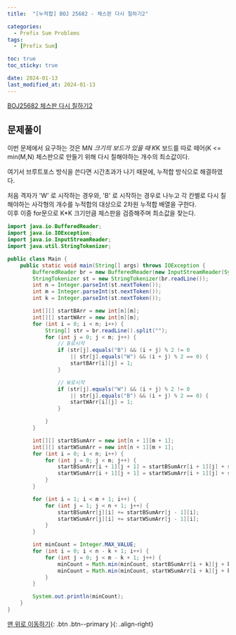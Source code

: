 ```yaml
---
title:  "[누적합] BOJ 25682 - 체스판 다시 칠하기2" 

categories:
  - Prefix Sum Problems
tags:
  - [Prefix Sum]

toc: true
toc_sticky: true

date: 2024-01-13
last_modified_at: 2024-01-13
---
```


[BOJ25682 체스판 다시 칠하기2](https://www.acmicpc.net/problem/25682)



## 문제풀이

이번 문제에서 요구하는 것은 M*N 크기의 보드가 있을 때 K*K 보드를 따로 떼어(K <= min(M,N) 체스판으로 만들기 위해 다시 칠해야하는 개수의 최소값이다.

여기서 브루트포스 방식을 쓴다면 시간초과가 나기 때문에, 누적합 방식으로 해결하였다.  

처음 격자가 'W' 로 시작하는 경우와, 'B' 로 시작하는 경우로 나누고 각 칸별로 다시 칠해야하는 사각형의 개수를 누적합의 대상으로 2차원 누적합 배열을 구한다.  
이후 이중 for문으로 K*K 크기만큼 체스판을 검증해주며 최소값을 찾는다.


```java
import java.io.BufferedReader;
import java.io.IOException;
import java.io.InputStreamReader;
import java.util.StringTokenizer;

public class Main {
    public static void main(String[] args) throws IOException {
        BufferedReader br = new BufferedReader(new InputStreamReader(System.in));
        StringTokenizer st = new StringTokenizer(br.readLine());
        int n = Integer.parseInt(st.nextToken());
        int m = Integer.parseInt(st.nextToken());
        int k = Integer.parseInt(st.nextToken());

        int[][] startBArr = new int[n][m];
        int[][] startWArr = new int[n][m];
        for (int i = 0; i < n; i++) {
            String[] str = br.readLine().split("");
            for (int j = 0; j < m; j++) {
                // B로시작
                if (str[j].equals("B") && (i + j) % 2 != 0
                    || str[j].equals("W") && (i + j) % 2 == 0) {
                    startBArr[i][j] = 1;
                }

                // W로시작
                if (str[j].equals("W") && (i + j) % 2 != 0
                    || str[j].equals("B") && (i + j) % 2 == 0) {
                    startWArr[i][j] = 1;
                }

            }
        }

        int[][] startBSumArr = new int[n + 1][m + 1];
        int[][] startWSumArr = new int[n + 1][m + 1];
        for (int i = 0; i < n; i++) {
            for (int j = 0; j < m; j++) {
                startBSumArr[i + 1][j + 1] = startBSumArr[i + 1][j] + startBArr[i][j];
                startWSumArr[i + 1][j + 1] = startWSumArr[i + 1][j] + startWArr[i][j];
            }
        }

        for (int i = 1; i < m + 1; i++) {
            for (int j = 1; j < n + 1; j++) {
                startBSumArr[j][i] += startBSumArr[j - 1][i];
                startWSumArr[j][i] += startWSumArr[j - 1][i];
            }
        }

        int minCount = Integer.MAX_VALUE;
        for (int i = 0; i < n - k + 1; i++) {
            for (int j = 0; j < m - k + 1; j++) {
                minCount = Math.min(minCount, startBSumArr[i + k][j + k] - startBSumArr[i + k][j] - startBSumArr[i][j + k] + startBSumArr[i][j]);
                minCount = Math.min(minCount, startWSumArr[i + k][j + k] - startWSumArr[i + k][j] - startWSumArr[i][j + k] + startWSumArr[i][j]);
            }
        }

        System.out.println(minCount);
    }
}

```

[맨 위로 이동하기](#){: .btn .btn--primary }{: .align-right}
